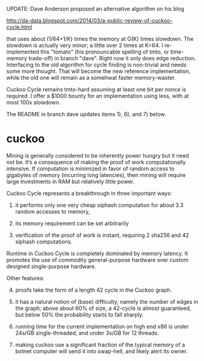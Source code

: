 UPDATE: Dave Anderson proposed an alternative algorithm on his blog

  http://da-data.blogspot.com/2014/03/a-public-review-of-cuckoo-cycle.html

that uses about (1/64+1/K) times the memory at O(K) times slowdown.
The slowdown is actually very minor; a little over 2 times at K=64.
I re-implemented this "tomato" (his pronouncable spelling of tmto,
or time-memory trade-off) in branch "dave". Right now it only does
edge reduction. Interfacing to the old algorithm for cycle finding
is non-trivial and needs some more thought. That will become the new
reference implementation, while the old one will remain as a somehwat
faster memory-waster.

Cuckoo Cycle remains tmto-hard assuming at least one bit per nonce is required.
I offer a $1000 bounty for an implementation using less, with at most 100x slowdown.

The README in branch dave updates items 1), 6), and 7) below.

cuckoo
======

Mining is generally considered to be inherently power hungry but it need not be.
It’s a consequence of making the proof of work computationally intensive.
If computation is minimized in favor of random access to gigabytes of memory
(incurring long latencies), then mining will require large investments in RAM
but relatively little power.

Cuckoo Cycle represents a breakthrough in three important ways:

1) it performs only one very cheap siphash computation for about 3.3 random accesses to memory,

2) its memory requirement can be set arbitrarily

3) verification of the proof of work is instant, requiring 2 sha256 and 42 siphash computations.

Runtime in Cuckoo Cycle is completely dominated by memory latency. It promotes the use
of commodity general-purpose hardware over custom designed single-purpose hardware.

Other features:

4) proofs take the form of a length 42 cycle in the Cuckoo graph.

5) it has a natural notion of (base) difficulty, namely the number of edges in the graph;
   above about 60% of size, a 42-cycle is almost guaranteed, but below 50% the probability
   starts to fall sharply.

6) running time for the current implementation on high end x86 is under 24s/GB single-threaded,
   and under 3s/GB for 12 threads.

7) making cuckoo use a significant fraction of the typical memory of a botnet computer
   will send it into swap-hell, and likely alert its owner.
